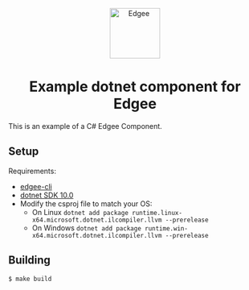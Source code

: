 <div align="center">
<p align="center">
  <a href="https://www.edgee.cloud">
    <picture>
      <source media="(prefers-color-scheme: dark)" srcset="https://cdn.edgee.cloud/img/component-dark.svg">
      <img src="https://cdn.edgee.cloud/img/component.svg" height="100" alt="Edgee">
    </picture>
  </a>
</p>
</div>

<h1 align="center">Example dotnet component for Edgee</h1>

This is an example of a C# Edgee Component.

## Setup
Requirements:
- [edgee-cli](https://github.com/edgee-cloud/edgee)
- [dotnet SDK 10.0](https://dotnet.microsoft.com/en-us/download/dotnet/10.0)
- Modify the csproj file to match your OS:
    - On Linux
```dotnet add package runtime.linux-x64.microsoft.dotnet.ilcompiler.llvm --prerelease```
    - On Windows
```dotnet add package runtime.win-x64.microsoft.dotnet.ilcompiler.llvm --prerelease```

## Building

```shell
$ make build
```
